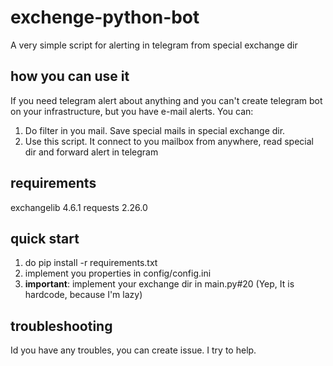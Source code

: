 # exchenge-python-bot
A very simple script for alerting in telegram from special exchange dir

## how you can use it
If you need telegram alert about anything and you can't create telegram bot on your infrastructure, but you have e-mail alerts.
You can:
1. Do filter in you mail. Save special mails in special exchange dir.
2. Use this script. It connect to you mailbox from anywhere, read special dir and forward alert in telegram

## requirements
exchangelib 4.6.1
requests 2.26.0

## quick start
1. do pip install -r requirements.txt
2. implement you properties in config/config.ini
3. **important**: implement your exchange dir in main.py#20 (Yep, It is hardcode, because I'm lazy) 

## troubleshooting
Id you have any troubles, you can create issue. I try to help.